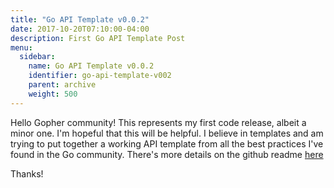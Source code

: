 ```yaml
---
title: "Go API Template v0.0.2"
date: 2017-10-20T07:10:00-04:00
description: First Go API Template Post
menu:
  sidebar:
    name: Go API Template v0.0.2
    identifier: go-api-template-v002
    parent: archive
    weight: 500
---
```



Hello Gopher community! This represents my first code release, albeit a minor one.  I'm hopeful that this will be helpful.  I believe in templates and am trying to put together a working API template from all the best practices I've found in the Go community. There's more details on the github readme [here][go-api-template]

Thanks!

[go-api-template]:   https://github.com/gilcrest/go-API-template
